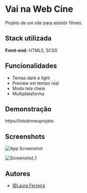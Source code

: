 
# Vai na Web Cine

Projeto de um site para assistir filmes. 


## Stack utilizada

**Front-end:** HTML5, SCSS




## Funcionalidades

- Temas dark e light
- Preview em tempo real
- Modo tela cheia
- Multiplataforma


## Demonstração

https//linkdomeuprojeto

## Screenshots

![App Screenshot](https://via.placeholder.com/468x300?text=App+Screenshot+Here)

![Screenshot_1](https://github.com/user-attachments/assets/a0f9d3e0-1435-4386-9162-5a7248b1c11d)


## Autores

- [@Laura Ferreira](https://github.com/laurapessoal2437-del)

